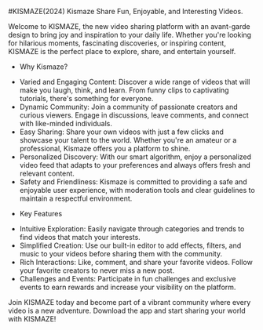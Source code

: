 #KISMAZE(2024) 
Kismaze  Share Fun, Enjoyable, and Interesting Videos.

Welcome to KISMAZE, the new video sharing platform with an avant-garde design to bring joy and inspiration to your daily life. Whether you're looking for hilarious moments, fascinating discoveries, or inspiring content, KISMAZE is the perfect place to explore, share, and entertain yourself.

* Why Kismaze?
- Varied and Engaging Content: Discover a wide range of videos that will make you laugh, think, and learn. From funny clips to captivating tutorials, there's something for everyone.
- Dynamic Community: Join a community of passionate creators and curious viewers. Engage in discussions, leave comments, and connect with like-minded individuals.
- Easy Sharing: Share your own videos with just a few clicks and showcase your talent to the world. Whether you're an amateur or a professional, Kismaze offers you a platform to shine.
- Personalized Discovery: With our smart algorithm, enjoy a personalized video feed that adapts to your preferences and always offers fresh and relevant content.
- Safety and Friendliness: Kismaze is committed to providing a safe and enjoyable user experience, with moderation tools and clear guidelines to maintain a respectful environment.

* Key Features
- Intuitive Exploration: Easily navigate through categories and trends to find videos that match your interests.
- Simplified Creation: Use our built-in editor to add effects, filters, and music to your videos before sharing them with the community.
- Rich Interactions: Like, comment, and share your favorite videos. Follow your favorite creators to never miss a new post.
- Challenges and Events: Participate in fun challenges and exclusive events to earn rewards and increase your visibility on the platform.

Join KISMAZE today and become part of a vibrant community where every video is a new adventure. Download the app and start sharing your world with KISMAZE!
